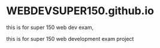 # WEBDEVSUPER150.github.io

 this is for super 150 web dev exam,

 this is for super 150 web development exam project

